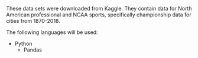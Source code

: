 These data sets were downloaded from Kaggle. They contain data for North American professional and NCAA sports, specifically championship data for cities from 1870-2018.

The following languages will be used:

- Python
    - Pandas